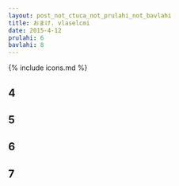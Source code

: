 ```yaml
---
layout: post_not_ctuca_not_prulahi_not_bavlahi
title: おまけ. vlaselcmi
date: 2015-4-12
prulahi: 6
bavlahi: 8
---
```

{% include icons.md %}

## 4

<div id="ch4"></div>

<script type="text/javascript">
$("#ch4").load("{{ site.baseurl }}/article/nunctu/4.html #main dl[class=valsi]");
</script>

## 5


## 6


## 7
